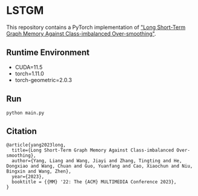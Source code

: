 # LSTGM

This repository contains a PyTorch implementation of ["Long Short-Term Graph Memory Against Class-imbalanced Over-smoothing"](http://yangliang.github.io/pdf/mm23-lstgm.pdf).

## Runtime Environment

* CUDA=11.5
* torch=1.11.0
* torch-geometric=2.0.3

## Run 

```
python main.py
```

## Citation

```
@article{yang2023long,
  title={Long Short-Term Graph Memory Against Class-imbalanced Over-smoothing},
  author={Yang, Liang and Wang, Jiayi and Zhang, Tingting and He, Dongxiao and Wang, Chuan and Guo, Yuanfang and Cao, Xiaochun and Niu, Bingxin and Wang, Zhen},
  year={2023},
  booktitle = {{MM} '22: The {ACM} MULTIMEDIA Conference 2023},
}
```
